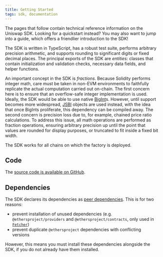```yaml
---
title: Getting Started
tags: sdk, documentation
---
```


The pages that follow contain technical reference information on the Uniswap SDK.
Looking for a <Link to='/docs/v2/javascript-SDK/quick-start'>quickstart</Link> instead?
You may also want to jump into a <Link to='/docs/v2/javascript-SDK/fetching-data'>guide</Link>,
which offers a friendlier introduction to the SDK!

The SDK is written in TypeScript, has a robust test suite, performs arbitrary precision arithmetic,
and supports rounding to significant digits or fixed decimal places.
The principal exports of the SDK are _entities_: classes that contain initialization and validation checks,
necessary data fields, and helper functions.

An important concept in the SDK is _fractions_. Because Solidity performs integer math, care must be taken in
non-EVM environments to faithfully replicate the actual computation carried out on-chain.
The first concern here is to ensure that an overflow-safe integer implementation is used.
Ideally, the SDK would be able to use native [BigInt](https://developer.mozilla.org/en-US/docs/Web/JavaScript/Reference/Global_Objects/BigInt)s.
However, until support becomes more widespread, [JSBI](https://github.com/GoogleChromeLabs/jsbi) objects are used instead,
with the idea that once BigInts proliferate, this dependency can be compiled away.
The second concern is precision loss due to, for example, chained price ratio calculations.
To address this issue, all math operations are performed as fraction operations, ensuring arbitrary precision up
until the point that values are rounded for display purposes, or truncated to fit inside a fixed bit width.

The SDK works for all chains on which the <Link to='/docs/v2/smart-contracts/factory#address'>factory</Link> is deployed.

## Code

The [source code is available on GitHub](https://github.com/Uniswap/uniswap-sdk).

## Dependencies

The SDK declares its dependencies as [peer dependencies](https://github.com/Uniswap/uniswap-sdk/blob/v2/package.json#L33).
This is for two reasons:

- prevent installation of unused dependencies (e.g. `@ethersproject/providers` and `@ethersproject/contracts`, only used in [`Fetcher`](/docs/v2/SDK/fetcher))
- prevent duplicate `@ethersproject` dependencies with conflicting versions

However, this means you must install these dependencies alongside the SDK, if you do not already have them installed.
